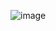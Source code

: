 ![image](https://github.com/Rahul-chaurasiya/Leetcode-Practice-Problem/assets/77222540/72db71af-869d-49ef-bebc-7c20faea22fd)
